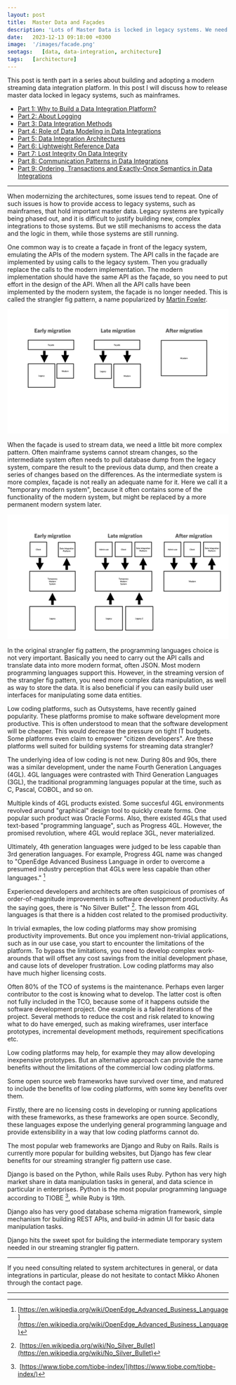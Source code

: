 ```yaml
---
layout: post
title:  Master Data and Façades
description: 'Lots of Master Data is locked in legacy systems. We need a migration path to release the data.'
date:   2023-12-13 09:18:00 +0300
image:  '/images/facade.png'
seotags:   [data, data-integration, architecture]
tags:   [architecture]
---
```

This post is tenth part in a series about building and adopting a modern
streaming data integration platform. In this post I will discuss how to release master data locked in 
legacy systems, such as mainframes. 

* [Part 1: Why to Build a Data Integration Platform?](https://jauzo.com/2023/08/11/why-dip/)
* [Part 2: About Logging](https://jauzo.com/2023/08/25/logging/)
* [Part 3: Data Integration Methods](https://jauzo.com/2023/08/28/data-integration-methods/)
* [Part 4: Role of Data Modeling in Data Integrations](https://jauzo.com/2023/08/29/data-modeling/)
* [Part 5: Data Integration Architectures](https://jauzo.com/2023/09/08/data-integration-architectures/)
* [Part 6: Lightweight Reference Data](https://jauzo.com/2023/09/09/lightweight-reference-data/)
* [Part 7: Lost Integrity On Data Integrity](https://jauzo.com/2023/09/10/data-integrity/)
* [Part 8: Communication Patterns in Data Integrations](https://jauzo.com/2023/09/11/data-integration-communication-patterns/)
* [Part 9: Ordering, Transactions and Exactly-Once Semantics in Data Integrations](https://jauzo.com/2023/12/12/data-integration-ordering-etc/)

***

When modernizing the architectures, some issues tend to repeat. One of such
issues is how to provide access to legacy systems, such as mainframes, that
hold important master data. Legacy systems are typically being phased out, and
it is difficult to justify building new, complex integrations to those systems.
But we still mechanisms to access the data and the logic in them, while those
systems are still running.

One common way is to create a façade in front of the legacy system, emulating
the APIs of the modern system. The API calls in the façade are implemented by
using calls to the legacy system. Then you gradually replace the calls to the
modern implementation. The modern implementation should have the same API as
the façade, so you need to put effort in the design of the API. When all the
API calls have been implemented by the modern system, the façade is no longer
needed.  This is called the strangler fig pattern, a name popularized by
[Martin Fowler](https://martinfowler.com/bliki/StranglerFigApplication.html).

![Original strangler fig pattern](/images/strangler-fig.png)

When the façade is used to stream data, we need a little bit more complex
pattern.  Often mainframe systems cannot stream changes, so the intermediate
system often needs to pull database dump from the legacy system, compare the
result to the previous data dump, and then create a series of changes based on
the differences. As the intermediate system is more complex, façade is not
really an adequate name for it. Here we call it a "temporary modern system",
because it often contains some of the functionality of the modern system, but
might be replaced by a more permanent modern system later.

![Streaming strangler fig pattern](/images/streaming-strangler-fig.png)

In the original strangler fig pattern, the programming languages choice is not
very important. Basically you need to carry out the API calls and translate
data into more modern format, often JSON. Most modern programming languages
support this. However, in the streaming version of the strangler fig pattern,
you need more complex data manipulation, as well as way to store the data. It is 
also beneficial if you can easily build user interfaces for manipulating some
data entities.

Low coding platforms, such as Outsystems, have recently gained popularity.
These platforms promise to make software development more productive. 
This is often understood to mean that the software development will be
cheaper. This would decrease the pressure on tight IT budgets.  Some platforms
even claim to empower "citizen developers". Are these platforms well suited
for building systems for streaming data strangler?

The underlying idea of low coding is not new. During 80s and 90s, there was a
similar development, under the name Fourth Generation Languages (4GL). 4GL
languages were contrasted with Third Generation Languages (3GL), 
the traditional programming languages popular at the time, such as C, Pascal, COBOL, 
and so on.

Multiple kinds of 4GL products existed. Some succesful 4GL environments
revolved around "graphical" design tool to quickly create forms.
One popular such product was Oracle Forms. Also, there existed 4GLs that used 
text-based "programming language", such as Progress 4GL. However, the promised 
revolution, where 4GL would replace 3GL, never materialized.

Ultimately, 4th generation languages were judged to be less capable
than 3rd generation languages. For example, Progress 4GL name was changed to
"OpenEdge Advanced Business Language in order to overcome a presumed industry
perception that 4GLs were less capable than other languages." [^1]

Experienced developers and architects are often suspicious of
promises of order-of-magnitude improvements in software development productivity.
As the saying goes, there is "No Silver Bullet" [^2]. The lesson from 4GL
languages is that there is a hidden cost related to the promised productivity.

In trivial exmaples, the low coding platforms may show promising productivity
improvements. But once you implement non-trivial applications, such as in our
use case, you start to encounter the limitations of the platform. To bypass the
limitations, you need to develop complex work-arounds that will offset any cost savings
from the initial development phase, and cause lots of developer frustration.
Low coding platforms may also have much higher licensing costs. 

Often 80% of the TCO of systems is the maintenance. Perhaps even
larger contributor to the cost is knowing what to develop. The latter cost is
often not fully included in the TCO, because some of it happens outside the 
software development project. One example is a failed iterations of
the project. Several methods to reduce the cost and risk related to knowing
what to do have emerged, such as making wireframes, user interface prototypes,
incremental development methods, requirement specifications etc.

Low coding platforms may help, for example they may allow developing
inexpensive prototypes. But an alternative approach can provide the same
benefits without the limitations of the commercial low coding platforms.

Some open source web frameworks have survived over time, and matured to
include the benefits of low coding platforms, with some key benefits over them.

Firstly, there are no licensing costs in developing or running applications
with these frameworks, as these frameworks are open source. Secondly, these
languages expose the underlying general programming language and 
provide extensibility in a way that low coding platforms cannot do.

The most popular web frameworks are Django and Ruby on Rails. Rails is
currently more popular for building websites, but Django has few clear benefits
for our streaming strangler fig pattern use case.

Django is based on the Python, while Rails uses Ruby. Python has very high
market share in data manipulation tasks in general, and data science in
particular in enterprises. Python is the most popular programming language
according to TIOBE [^3], while Ruby is 19th.

Django also has very good database schema migration framework, simple mechanism
for building REST APIs, and build-in admin UI for basic data manipulation
tasks.

Django hits the sweet spot for building the intermediate temporary system
needed in our streaming strangler fig pattern.

***

If you need consulting related to system architectures in general, or data integrations in
particular, please do not hesitate to contact Mikko Ahonen through the contact page.

***

[^1]: [https://en.wikipedia.org/wiki/OpenEdge_Advanced_Business_Language](https://en.wikipedia.org/wiki/OpenEdge_Advanced_Business_Language)
[^2]: [https://en.wikipedia.org/wiki/No_Silver_Bullet](https://en.wikipedia.org/wiki/No_Silver_Bullet)
[^3]: [https://www.tiobe.com/tiobe-index/](https://www.tiobe.com/tiobe-index/)
